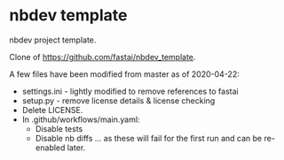 # nbdev template


nbdev project template.

Clone of https://github.com/fastai/nbdev_template.


A few files have been modified from master as of 2020-04-22:

- settings.ini - lightly modified to remove references to fastai
- setup.py - remove license details & license checking
- Delete LICENSE.
- In .github/workflows/main.yaml:
	- Disable tests
	- Disable nb diffs 
	... as these will fail for the first run and can be re-enabled later.




